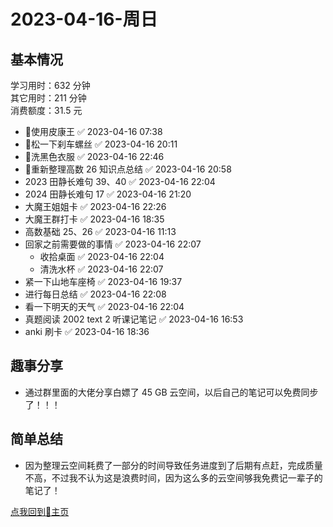 # 2023-04-16-周日

## 基本情况

学习用时：632 分钟  
其它用时：211 分钟  
消费额度：31.5 元

-   📌使用皮康王 ✅ 2023-04-16 07:38
-   📌松一下刹车螺丝 ✅ 2023-04-16 20:11
-   📌洗黑色衣服 ✅ 2023-04-16 22:46
-   📌重新整理高数 26 知识点总结 ✅ 2023-04-16 20:58
-   2023 田静长难句 39、40 ✅ 2023-04-16 22:04
-   2024 田静长难句 17 ✅ 2023-04-16 21:20
-   大魔王姐姐卡 ✅ 2023-04-16 22:26
-   大魔王群打卡 ✅ 2023-04-16 18:35
-   高数基础 25、26 ✅ 2023-04-16 11:13
-   回家之前需要做的事情 ✅ 2023-04-16 22:07
    -   收拾桌面 ✅ 2023-04-16 22:04
    -   清洗水杯 ✅ 2023-04-16 22:07
-   紧一下山地车座椅 ✅ 2023-04-16 19:37
-   进行每日总结 ✅ 2023-04-16 22:08
-   看一下明天的天气 ✅ 2023-04-16 22:04
-   真题阅读 2002 text 2 听课记笔记 ✅ 2023-04-16 16:53
-   anki 刷卡 ✅ 2023-04-16 18:36

## 趣事分享

- 通过群里面的大佬分享白嫖了 45 GB 云空间，以后自己的笔记可以免费同步了！！！

## 简单总结

- 因为整理云空间耗费了一部分的时间导致任务进度到了后期有点赶，完成质量不高，不过我不认为这是浪费时间，因为这么多的云空间够我免费记一辈子的笔记了！

[点我回到🏡主页](https://nn66kk.github.io/Mon-Blog/#hello-world)